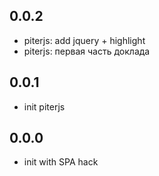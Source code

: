 ## 0.0.2

 * piterjs: add jquery + highlight
 * piterjs: первая часть доклада


## 0.0.1

 * init piterjs

## 0.0.0

 * init with SPA hack
